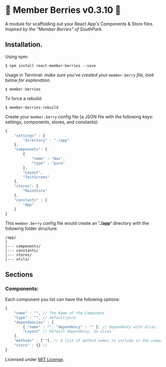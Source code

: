 # :grapes: Member Berries v0.3.10 :grapes:

A module for scaffolding out your React App's Components &amp; Store files. 
<br>*Inspired by the "Member Berries" of SouthPark.*

## Installation.

Using npm:
```shell
$ npm install react-member-berries --save
```

Usage in Terminal: 
*make sure you've created your  `member.berry` file, look below for explanation.*
```shell
$ member-berries 
```
To force a rebuild:
```shell
$ member-berries-rebuild
```

Create your `member.berry` config file (a JSON file with the following keys: settings, components, stores, and constants):
```javascript
{
	"settings" : {
		"directory" : "./app"
	},
	"components": [
		{
			"name" : "Nav",
			"type" : "pure"
		},
		"Layout",
		"TestScreen"
	],
	"stores": [
		"MainStore"
	],
	"constants" : [
		"App"
	]
}
```
This `member.berry` config file would create an **'./app'** directory with the following folder structure:
```
/app/
|
|--- components/
|--- constants/
|--- stores/
|--- utils/
```

## Sections

### Components:
Each component you list can have the following options:
``` javascript
{
	"name" : "", // The Name of the Component
	"type" : "", // default|pure
	"dependencies" : [
		{ "name" : "", "dependency" : "" }, // Dependency with alias.
		"Layout" // Default dependency, no alias
	],
	"methods" : [""], // A list of method names to include in the component.
	"store" : {} // 
}
```

Licensed under [MIT License](LICENSE.txt).